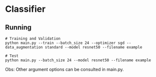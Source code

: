 # Classifier

## Running

```
# Training and Validation
python main.py --train --batch_size 24 --optimizer sgd --data_augmentation standard --model resnet50 --filename example

# Test
python main.py --batch_size 24 --model resnet50 --filename example
```

Obs: Other argument options can be consulted in main.py.